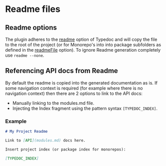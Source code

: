 # Readme files

## Readme options

The plugin adheres to the [readme](https://typedoc.org/guides/options/#readme) option of Typedoc and will copy the file to the root of the project (or for Monorepo's into into package subfolders as defined in the [readmeFile](https://typedoc.org/guides/monorepo/#readmefile) option). To ignore Readme generation completely use `readme --none`.

## Referencing API docs from Readme

By default the readme is copied into the generated documentation as is. If some navigation context is required (for example where there is no navigation context) then there are 2 options to link to the API docs:

- Manually linking to the modules.md file.
- Injecting the Index fragment using the pattern syntax `[TYPEDOC_INDEX]`.

### Example

```markdown
# My Project Readme

Link to [API](modules.md) docs here.

Insert project index (or package index for monorepos):

[TYPEDOC_INDEX]
```
